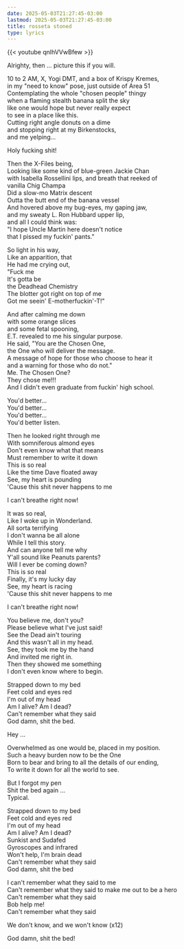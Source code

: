 ```yaml
---
date: 2025-05-03T21:27:45-03:00
lastmod: 2025-05-03T21:27:45-03:00
title: rosseta stoned
type: lyrics
---
```

{{< youtube qnlhVVwBfew >}}

Alrighty, then ... picture this if you will.

10 to 2 AM, X, Yogi DMT, and a box of Krispy Kremes,  
in my "need to know" pose, just outside of Area 51  
Contemplating the whole "chosen people" thingy  
when a flaming stealth banana split the sky  
like one would hope but never really expect  
to see in a place like this.  
Cutting right angle donuts on a dime  
and stopping right at my Birkenstocks,  
and me yelping...

Holy fucking shit!

Then the X-Files being,  
Looking like some kind of blue-green Jackie Chan  
with Isabella Rossellini lips, and breath that reeked of  
vanilla Chig Champa  
Did a slow-mo Matrix descent  
Outta the butt end of the banana vessel  
And hovered above my bug-eyes, my gaping jaw,  
and my sweaty L. Ron Hubbard upper lip,  
and all I could think was:  
"I hope Uncle Martin here doesn't notice  
that I pissed my fuckin' pants."

So light in his way,  
Like an apparition, that  
He had me crying out,  
"Fuck me  
It's gotta be  
the Deadhead Chemistry  
The blotter got right on top of me  
Got me seein' E-motherfuckin'-T!"

And after calming me down  
with some orange slices  
and some fetal spooning,  
E.T. revealed to me his singular purpose.  
He said, "You are the Chosen One,  
the One who will deliver the message.  
A message of hope for those who choose to hear it  
and a warning for those who do not."  
Me. The Chosen One?  
They chose me!!!  
And I didn't even graduate from fuckin' high school.

You'd better...  
You'd better...  
You'd better...  
You'd better listen.

Then he looked right through me  
With somniferous almond eyes  
Don't even know what that means  
Must remember to write it down  
This is so real  
Like the time Dave floated away  
See, my heart is pounding  
'Cause this shit never happens to me

I can't breathe right now!

It was so real,  
Like I woke up in Wonderland.  
All sorta terrifying  
I don't wanna be all alone  
While I tell this story.  
And can anyone tell me why  
Y'all sound like Peanuts parents?  
Will I ever be coming down?  
This is so real  
Finally, it's my lucky day  
See, my heart is racing  
'Cause this shit never happens to me

I can't breathe right now!

You believe me, don't you?  
Please believe what I've just said!  
See the Dead ain't touring  
And this wasn't all in my head.  
See, they took me by the hand  
And invited me right in.  
Then they showed me something  
I don't even know where to begin.

Strapped down to my bed  
Feet cold and eyes red  
I'm out of my head  
Am I alive? Am I dead?  
Can't remember what they said  
God damn, shit the bed.

Hey ...

Overwhelmed as one would be, placed in my position.  
Such a heavy burden now to be the One  
Born to bear and bring to all the details of our ending,  
To write it down for all the world to see.

But I forgot my pen  
Shit the bed again ...  
Typical.

Strapped down to my bed  
Feet cold and eyes red  
I'm out of my head  
Am I alive? Am I dead?  
Sunkist and Sudafed  
Gyroscopes and infrared  
Won't help, I'm brain dead  
Can't remember what they said  
God damn, shit the bed

I can't remember what they said to me  
Can't remember what they said to make me out to be a hero  
Can't remember what they said  
Bob help me!  
Can't remember what they said

We don't know, and we won't know (x12)

God damn, shit the bed!